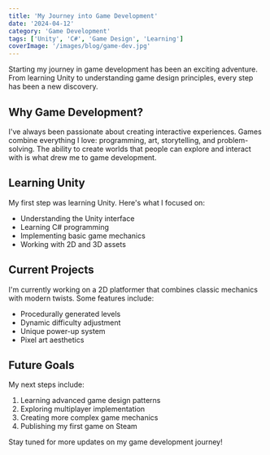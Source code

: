 ```yaml
---
title: 'My Journey into Game Development'
date: '2024-04-12'
category: 'Game Development'
tags: ['Unity', 'C#', 'Game Design', 'Learning']
coverImage: '/images/blog/game-dev.jpg'
---
```


Starting my journey in game development has been an exciting adventure. From learning Unity to understanding game design principles, every step has been a new discovery.

## Why Game Development?

I've always been passionate about creating interactive experiences. Games combine everything I love: programming, art, storytelling, and problem-solving. The ability to create worlds that people can explore and interact with is what drew me to game development.

## Learning Unity

My first step was learning Unity. Here's what I focused on:
- Understanding the Unity interface
- Learning C# programming
- Implementing basic game mechanics
- Working with 2D and 3D assets

## Current Projects

I'm currently working on a 2D platformer that combines classic mechanics with modern twists. Some features include:
- Procedurally generated levels
- Dynamic difficulty adjustment
- Unique power-up system
- Pixel art aesthetics

## Future Goals

My next steps include:
1. Learning advanced game design patterns
2. Exploring multiplayer implementation
3. Creating more complex game mechanics
4. Publishing my first game on Steam

Stay tuned for more updates on my game development journey! 